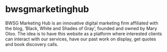# bwsgmarketinghub
BWSG Marketing Hub is an innovative digital marketing firm affiliated with the blog, ‘Black, White and Shades of Gray’, founded and owned by Mary Oloo. The idea is to have this website as a platform where interested clients can interact with our services, have our past work on display, get quotes and book discovery calls.
